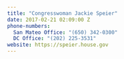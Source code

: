 ```yaml
---
title: "​Congresswoman Jackie Speier"
date: 2017-02-21 02:09:00 Z
phone-numbers:
  San Mateo Office: "(650) 342-0300"
  DC Office: "(202) 225-3531"
website: https://speier.house.gov
---
```


